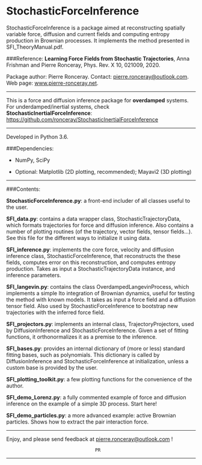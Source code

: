# StochasticForceInference	

StochasticForceInference is a package aimed at reconstructing
spatially variable force, diffusion and current fields and computing
entropy production in Brownian processes. It implements the method
presented in SFI_TheoryManual.pdf. 

###Reference:
**Learning Force Fields from Stochastic Trajectories**, Anna Frishman and Pierre Ronceray, 
Phys. Rev. X 10, 021009, 2020.

Package author: Pierre Ronceray. Contact: pierre.ronceray@outlook.com. Web page: www.pierre-ronceray.net.

-----------------------------------------------------------------------

This is a force and diffusion inference package for  **overdamped** systems. For underdamped/inertial systems, check **StochasticInertialForceInference**: https://github.com/ronceray/StochasticInertialForceInference

-----------------------------------------------------------------------

Developed in Python 3.6.

###Dependencies:

- NumPy, SciPy

- Optional: Matplotlib (2D plotting, recommended); Mayavi2 (3D
  plotting)

-----------------------------------------------------------------------

###Contents:

**StochasticForceInference.py**: a front-end includer of all classes
   useful to the user.

**SFI_data.py**: contains a data wrapper class, StochasticTrajectoryData,
   which formats trajectories for force and diffusion inference. Also
   contains a number of plotting routines (of the trajectory, vector
   fields, tensor fields...). See this file for the different ways to
   initialize it using data.

**SFI_inference.py**: implements the core force, velocity and diffusion
   inference class, StochasticForceInference, that reconstructs the
   these fields, computes error on this reconstruction, and computes
   entropy production.  Takes as input a StochasticTrajectoryData
   instance, and inference parameters.

**SFI_langevin.py**: contains the class OverdampedLangevinProcess, which
   implements a simple Ito integration of Brownian dynamics, useful
   for testing the method with known models. It takes as input a force
   field and a diffusion tensor field. Also used by
   StochasticForceInference to bootstrap new trajectories with the
   inferred force field.

**SFI_projectors.py**: implements an internal class, TrajectoryProjectors,
   used by DiffusionInference and StochasticForceInference. Given a
   set of fitting functions, it orthonormalizes it as a premise to the
   inference.

**SFI_bases.py**: provides an internal dictionary of (more or less)
   standard fitting bases, such as polynomials. This dictionary is
   called by DiffusionInference and StochasticForceInference at
   initialization, unless a custom base is provided by the user.

**SFI_plotting_toolkit.py**: a few plotting functions for the convenience
   of the author.

**SFI_demo_Lorenz.py**: a fully commented example of force and diffusion
   inference on the example of a simple 3D process. Start here!
   
**SFI_demo_particles.py**: a more advanced example: active Brownian
   particles. Shows how to extract the pair interaction force.	       
   
-----------------------------------------------------------------------


Enjoy, and please send feedback at pierre.ronceray@outlook.com !

       	   	       				     PR
						
-----------------------------------------------------------------------
